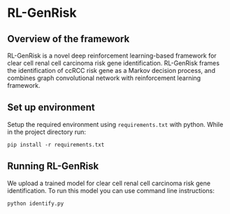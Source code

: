 # RL-GenRisk
## Overview of the framework
RL-GenRisk is a novel deep reinforcement learning-based framework for clear cell renal cell carcinoma risk gene identification. RL-GenRisk frames the identification of ccRCC risk gene as a Markov decision process, and combines graph convolutional network with reinforcement learning framework. 
## Set up environment
Setup the required environment using `requirements.txt` with python. While in the project directory run:
```
pip install -r requirements.txt
```
## Running RL-GenRisk
We upload a trained model for clear cell renal cell carcinoma risk gene identification. To run this model you can use command line instructions:
```
python identify.py
```
